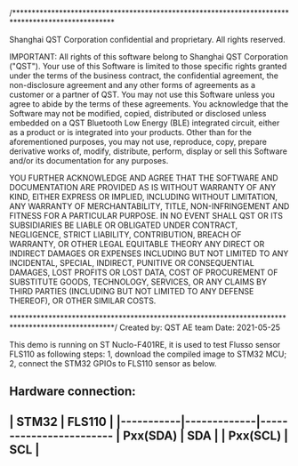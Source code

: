 /**************************************************************************************************
 
  Shanghai QST Corporation confidential and proprietary. 
  All rights reserved.

  IMPORTANT: All rights of this software belong to Shanghai QST 
  Corporation ("QST"). Your use of this Software is limited to those 
  specific rights granted under  the terms of the business contract, the 
  confidential agreement, the non-disclosure agreement and any other forms 
  of agreements as a customer or a partner of QST. You may not use this 
  Software unless you agree to abide by the terms of these agreements. 
  You acknowledge that the Software may not be modified, copied, 
  distributed or disclosed unless embedded on a QST Bluetooth Low Energy 
  (BLE) integrated circuit, either as a product or is integrated into your 
  products.  Other than for the aforementioned purposes, you may not use, 
  reproduce, copy, prepare derivative works of, modify, distribute, perform, 
  display or sell this Software and/or its documentation for any purposes.

  YOU FURTHER ACKNOWLEDGE AND AGREE THAT THE SOFTWARE AND DOCUMENTATION ARE
  PROVIDED AS IS WITHOUT WARRANTY OF ANY KIND, EITHER EXPRESS OR IMPLIED,
  INCLUDING WITHOUT LIMITATION, ANY WARRANTY OF MERCHANTABILITY, TITLE,
  NON-INFRINGEMENT AND FITNESS FOR A PARTICULAR PURPOSE. IN NO EVENT SHALL
  QST OR ITS SUBSIDIARIES BE LIABLE OR OBLIGATED UNDER CONTRACT,
  NEGLIGENCE, STRICT LIABILITY, CONTRIBUTION, BREACH OF WARRANTY, OR OTHER
  LEGAL EQUITABLE THEORY ANY DIRECT OR INDIRECT DAMAGES OR EXPENSES
  INCLUDING BUT NOT LIMITED TO ANY INCIDENTAL, SPECIAL, INDIRECT, PUNITIVE
  OR CONSEQUENTIAL DAMAGES, LOST PROFITS OR LOST DATA, COST OF PROCUREMENT
  OF SUBSTITUTE GOODS, TECHNOLOGY, SERVICES, OR ANY CLAIMS BY THIRD PARTIES
  (INCLUDING BUT NOT LIMITED TO ANY DEFENSE THEREOF), OR OTHER SIMILAR COSTS.
  
**************************************************************************************************/
Created by: QST AE team
Date: 2021-05-25

This demo is running on ST Nuclo-F401RE, it is used to test Flusso sensor FLS110 as following steps:
1, download the compiled image to STM32 MCU;
2, connect the STM32 GPIOs to FLS110 sensor as below.


Hardware connection:
---------------------------------------------------
|   STM32   |  FLS110     |
|-----------|-------------|------------------------
|  Pxx(SDA) | SDA         |
|  Pxx(SCL) | SCL         |
---------------------------------------------------
